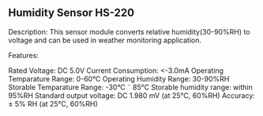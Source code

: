 
## Humidity Sensor HS-220
Description: This sensor module converts relative humidity(30-90%RH) to voltage and can be used in weather monitoring application.

Features:

Rated Voltage: DC 5.0V 
Current Consumption: <-3.0mA 
Operating Temparature Range: 0-60°C 
Operating Humidity Range: 30-90%RH 
Storable Temparature Range: -30°C ˜ 85°C 
Storable humidity range: within 95%RH 
Standard output voltage:  DC 1.980 mV (at 25°C, 60%RH) 
Accuracy: ± 5% RH (at 25°C, 60%RH)
